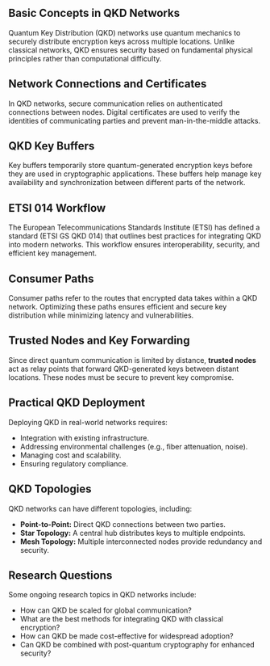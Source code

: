 ## Basic Concepts in QKD Networks
Quantum Key Distribution (QKD) networks use quantum mechanics to securely distribute encryption keys across multiple locations. Unlike classical networks, QKD ensures security based on fundamental physical principles rather than computational difficulty.

## Network Connections and Certificates
In QKD networks, secure communication relies on authenticated connections between nodes. Digital certificates are used to verify the identities of communicating parties and prevent man-in-the-middle attacks.

## QKD Key Buffers
Key buffers temporarily store quantum-generated encryption keys before they are used in cryptographic applications. These buffers help manage key availability and synchronization between different parts of the network.

## ETSI 014 Workflow
The European Telecommunications Standards Institute (ETSI) has defined a standard (ETSI GS QKD 014) that outlines best practices for integrating QKD into modern networks. This workflow ensures interoperability, security, and efficient key management.

## Consumer Paths
Consumer paths refer to the routes that encrypted data takes within a QKD network. Optimizing these paths ensures efficient and secure key distribution while minimizing latency and vulnerabilities.

## Trusted Nodes and Key Forwarding
Since direct quantum communication is limited by distance, **trusted nodes** act as relay points that forward QKD-generated keys between distant locations. These nodes must be secure to prevent key compromise.

## Practical QKD Deployment
Deploying QKD in real-world networks requires:
- Integration with existing infrastructure.
- Addressing environmental challenges (e.g., fiber attenuation, noise).
- Managing cost and scalability.
- Ensuring regulatory compliance.

## QKD Topologies
QKD networks can have different topologies, including:
- **Point-to-Point:** Direct QKD connections between two parties.
- **Star Topology:** A central hub distributes keys to multiple endpoints.
- **Mesh Topology:** Multiple interconnected nodes provide redundancy and security.

## Research Questions
Some ongoing research topics in QKD networks include:
- How can QKD be scaled for global communication?
- What are the best methods for integrating QKD with classical encryption?
- How can QKD be made cost-effective for widespread adoption?
- Can QKD be combined with post-quantum cryptography for enhanced security?
